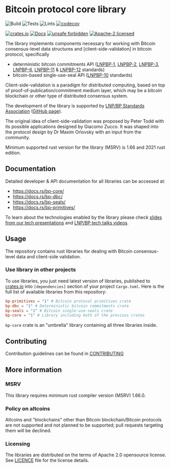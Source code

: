 # Bitcoin protocol core library

![Build](https://github.com/BP-WG/bp-core/workflows/Build/badge.svg)
![Tests](https://github.com/BP-WG/bp-core/workflows/Tests/badge.svg)
![Lints](https://github.com/BP-WG/bp-core/workflows/Lints/badge.svg)
[![codecov](https://codecov.io/gh/BP-WG/bp-core/branch/master/graph/badge.svg)](https://codecov.io/gh/BP-WG/bp-core)

[![crates.io](https://img.shields.io/crates/v/bp-core)](https://crates.io/crates/bp-core)
[![Docs](https://docs.rs/bp-core/badge.svg)](https://docs.rs/bp-core)
[![unsafe forbidden](https://img.shields.io/badge/unsafe-forbidden-success.svg)](https://github.com/rust-secure-code/safety-dance/)
[![Apache-2 licensed](https://img.shields.io/crates/l/bp-core)](./LICENSE)

The library implements components necessary for working with Bitcoin 
consensus-level data structures and [client-side-validation] in bitcoin 
protocol, specifically

- deterministic bitcoin commitments API ([LNPBP-1], [LNPBP-2], [LNPBP-3], [LNPBP-6], [LNPBP-11] & [LNPBP-12] standards)
- bitcoin-based single-use-seal API ([LNPBP-10] standards)

Client-side-validation is a paradigm for distributed computing, based on top of
proof-of-publication/commitment medium layer, which may be a bitcoin blockchain
or other type of distributed consensus system.

The development of the library is supported by [LNP/BP Standards Association][lnpbp-web]
([GitHub page][lnpbp-github]).

The original idea of client-side-validation was proposed by Peter Todd with its
possible applications designed by Giacomo Zucco. It was shaped into the protocol
design by Dr Maxim Orlovsky with an input from the community.

Minimum supported rust version for the library (MSRV) is 1.66 and 2021 rust
edition.


## Documentation

Detailed developer & API documentation for all libraries can be accessed at:
- <https://docs.rs/bp-core/>
- <https://docs.rs/bp-dbc/>
- <https://docs.rs/bp-seals/>
- <https://docs.rs/bp-primitives/>

To learn about the technologies enabled by the library please check
[slides from our tech presentations][presentations] and
[LNP/BP tech talks videos][lnpbp-youtube].


## Usage

The repository contains rust libraries for dealing with Bitcoin consensus-level
data and client-side validation.

### Use library in other projects

To use libraries, you just need latest version of libraries, published to
[crates.io](https://crates.io) into `[dependencies]` section of your project
`Cargo.toml`. Here is the full list of available libraries from this repository:

```toml
bp-primitives = "1" # Bitcoin protocol primitives crate
bp-dbc = "1" # Deterministic bitcoin commitments crate
bp-seals = "1" # Bitcoin single-use-seals crate
bp-core = "1" # Library including both of the previous crates
```

`bp-core` crate is an "umbrella" library containing all three libraries inside.

## Contributing

Contribution guidelines can be found in [CONTRIBUTING](CONTRIBUTING.md)

## More information

### MSRV

This library requires minimum rust compiler version (MSRV) 1.66.0.

### Policy on altcoins

Altcoins and "blockchains" other than Bitcoin blockchain/Bitcoin protocols are
not supported and not planned to be supported; pull requests targeting them will
be declined.

### Licensing

The libraries are distributed on the terms of Apache 2.0 opensource license.
See [LICENCE](LICENSE) file for the license details.


[lnpbp-web]: https://lnp-bp.org
[lnpbp-github]: https://github.com/LNP-BP
[lnpbp-youtube]: https://www.youtube.com/@LNPBP
[presentations]: https://github.com/LNP-BP/FAQ/blob/master/Presentation%20slides/

[LNPBP-1]: https://github.com/LNP-BP/LNPBPs/blob/master/lnpbp-0001.md
[LNPBP-2]: https://github.com/LNP-BP/LNPBPs/blob/master/lnpbp-0002.md
[LNPBP-3]: https://github.com/LNP-BP/LNPBPs/blob/master/lnpbp-0003.md
[LNPBP-6]: https://github.com/LNP-BP/LNPBPs/blob/master/lnpbp-0006.md
[LNPBP-10]: https://github.com/LNP-BP/LNPBPs/blob/master/lnpbp-0010.md
[LNPBP-11]: https://github.com/LNP-BP/LNPBPs/blob/master/lnpbp-0011.md
[LNPBP-12]: https://github.com/LNP-BP/LNPBPs/blob/master/lnpbp-0012.md
